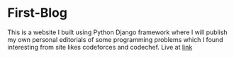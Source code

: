 # First-Blog

This is a website I built using Python Django framework where I will publish my own personal editorials of some programming problems which I found interesting from site likes codeforces and codechef.
Live at [link](shuvo.pythonanywhere.com)
